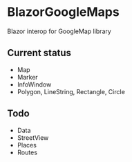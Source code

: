 # BlazorGoogleMaps
Blazor interop for GoogleMap library

## Current status
* Map
* Marker
* InfoWindow
* Polygon, LineString, Rectangle, Circle

## Todo
* Data 
* StreetView
* Places
* Routes
